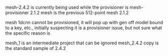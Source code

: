 
mesh-2.4.2 is currently being used
while the provisioner is mesh-provisioner 2.1.2
mesh is the previous 512-point mesh 2.1.2


mesh 1dcnn cannot be provisioned, it will pop up with gen off model bound to a key, etc., initially suspecting it is a provisioner issue, but not sure what the specific reason is

mesh_1 is an intermediate project that can be ignored
mesh_2.4.2 copy is the standard sample of 2.4.2